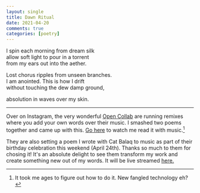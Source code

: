 ```yaml
---
layout: single
title: Dawn Ritual
date: 2021-04-20
comments: true
categories: [poetry]
---
```


I spin each morning from dream silk  
allow soft light to pour in a torrent  
from my ears out into the aether.  

Lost chorus ripples from unseen branches.  
I am anointed. This is how I drift  
without touching the dew damp ground,  

absolution in waves over my skin.

---
<!--more-->

Over on Instagram, the very wonderful [Open Collab](https://opencollab.co.uk/) are running remixes where you add your own words over their music. I smashed two poems together and came up with this. [Go here](https://www.instagram.com/p/CNUVPiql1jL/?utm_source=ig_web_copy_link) to watch me read it with music.[^1]

They are also setting a poem I wrote with Cat Balaq to music as part of their birthday celebration this weekend (April 24th). Thanks so much to them for chosing it! It's an absolute delight to see them transform my work and create something new out of my words. It will be live streamed [here.](https://www.youtube.com/watch?v=ZkT1a-OIDI8)

[^1]: It took me ages to figure out how to do it. New fangled technology eh?
